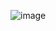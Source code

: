 ![image](https://github.com/sjha0766/07620802820/assets/95129803/7965a96b-bda1-44af-a4f0-5bb9248b6ed9)
